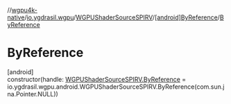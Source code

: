 //[wgpu4k-native](../../../../index.md)/[io.ygdrasil.wgpu](../../index.md)/[WGPUShaderSourceSPIRV](../index.md)/[[android]ByReference](index.md)/[ByReference](-by-reference.md)

# ByReference

[android]\
constructor(handle: [WGPUShaderSourceSPIRV.ByReference](../../../io.ygdrasil.wgpu.android/-w-g-p-u-shader-source-s-p-i-r-v/-by-reference/index.md) = io.ygdrasil.wgpu.android.WGPUShaderSourceSPIRV.ByReference(com.sun.jna.Pointer.NULL))